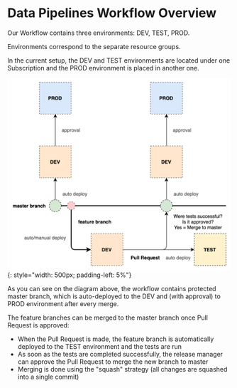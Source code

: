# Data Pipelines Workflow Overview

Our Workflow contains three environments: DEV, TEST, PROD.

Environments correspond to the separate resource groups.

In the current setup, the DEV and TEST environments are located under one Subscription and the PROD environment is placed in another one.


![](../images/dev_workflow_diagram.png){: style="width: 500px; padding-left: 5%"}

As you can see on the diagram above, the workflow contains protected master branch, which is auto-deployed to the DEV and (with approval) to PROD environment after every merge.

The feature branches can be merged to the master branch once Pull Request is approved:

- When the Pull Request is made, the feature branch is automatically deployed to the TEST environment and the tests are run
- As soon as the tests are completed successfully, the release manager can approve the Pull Request to merge the new branch to master
- Merging is done using the "squash" strategy (all changes are squashed into a single commit)

